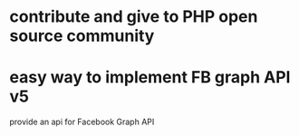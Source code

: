 # contribute and give to PHP open source community 
# easy way to implement FB graph API v5

provide an api for Facebook Graph API
